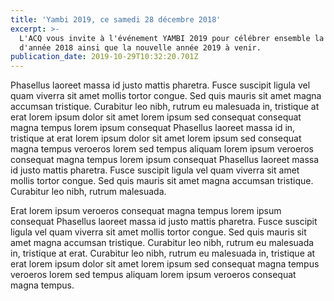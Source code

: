 ```yaml
---
title: 'Yambi 2019, ce samedi 28 décembre 2018'
excerpt: >-
  L'ACQ vous invite à l'événement YAMBI 2019 pour célébrer ensemble la fin
  d'année 2018 ainsi que la nouvelle année 2019 à venir.
publication_date: 2019-10-29T10:32:20.701Z
---
```

Phasellus laoreet massa id justo mattis pharetra. Fusce suscipit ligula vel quam viverra sit amet mollis tortor congue. Sed quis mauris sit amet magna accumsan tristique. Curabitur leo nibh, rutrum eu malesuada in, tristique at erat lorem ipsum dolor sit amet lorem ipsum sed consequat consequat magna tempus lorem ipsum consequat Phasellus laoreet massa id in, tristique at erat lorem ipsum dolor sit amet lorem ipsum sed consequat magna tempus veroeros lorem sed tempus aliquam lorem ipsum veroeros consequat magna tempus lorem ipsum consequat Phasellus laoreet massa id justo mattis pharetra. Fusce suscipit ligula vel quam viverra sit amet mollis tortor congue. Sed quis mauris sit amet magna accumsan tristique. Curabitur leo nibh, rutrum malesuada.



Erat lorem ipsum veroeros consequat magna tempus lorem ipsum consequat Phasellus laoreet massa id justo mattis pharetra. Fusce suscipit ligula vel quam viverra sit amet mollis tortor congue. Sed quis mauris sit amet magna accumsan tristique. Curabitur leo nibh, rutrum eu malesuada in, tristique at erat. Curabitur leo nibh, rutrum eu malesuada in, tristique at erat lorem ipsum dolor sit amet lorem ipsum sed consequat magna tempus veroeros lorem sed tempus aliquam lorem ipsum veroeros consequat magna tempus.
